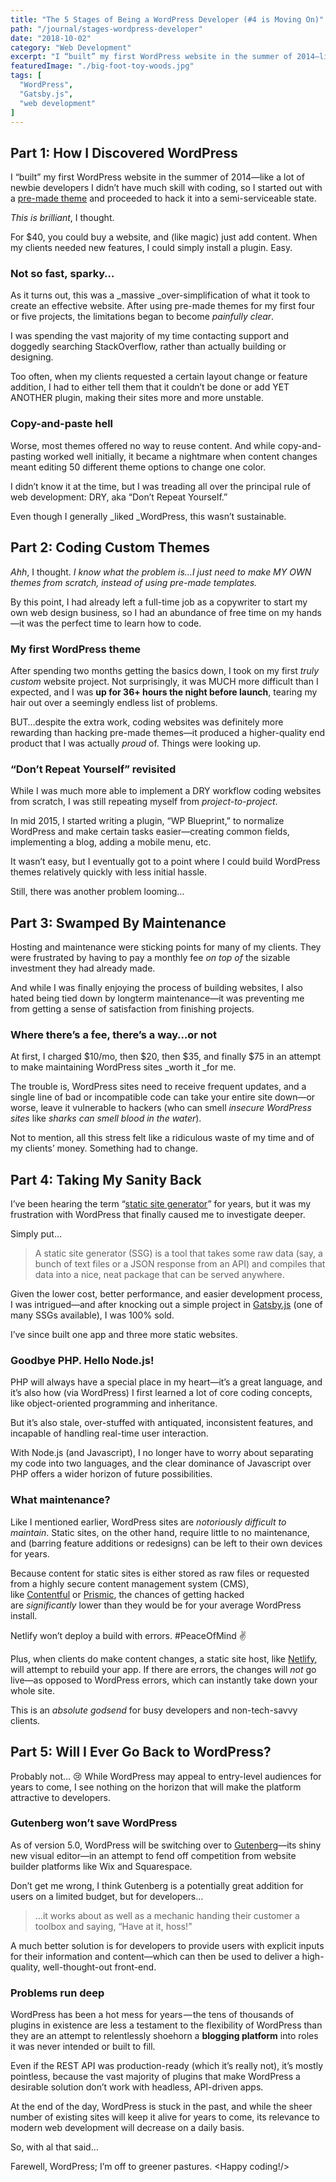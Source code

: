 ```yaml
---
title: "The 5 Stages of Being a WordPress Developer (#4 is Moving On)"
path: "/journal/stages-wordpress-developer"
date: "2018-10-02"
category: "Web Development"
excerpt: "I “built” my first WordPress website in the summer of 2014—like a lot of newbie developers I didn’t have much skill with coding."
featuredImage: "./big-foot-toy-woods.jpg"
tags: [
  "WordPress",
  "Gatsby.js",
  "web development"
]
---
```


## Part 1: How I Discovered WordPress

I “built” my first WordPress website in the summer of 2014—like a lot of newbie developers I didn’t have much skill with coding, so I started out with a [pre-made theme](https://themeforest.net/item/lemonchili-a-restaurant-wordpress-theme/4565068) and proceeded to hack it into a semi-serviceable state.

_This is brilliant_, I thought.

For $40, you could buy a website, and (like magic) just add content. When my clients needed new features, I could simply install a plugin. Easy.

### Not so fast, sparky…

As it turns out, this was a _massive _over-simplification of what it took to create an effective website. After using pre-made themes for my first four or five projects, the limitations began to become _painfully clear_.

I was spending the vast majority of my time contacting support and doggedly searching StackOverflow, rather than actually building or designing.

Too often, when my clients requested a certain layout change or feature addition, I had to either tell them that it couldn’t be done or add YET ANOTHER plugin, making their sites more and more unstable.

### Copy-and-paste hell

Worse, most themes offered no way to reuse content. And while copy-and-pasting worked well initially, it became a nightmare when content changes meant editing 50 different theme options to change one color.

I didn’t know it at the time, but I was treading all over the principal rule of web development: DRY, aka “Don’t Repeat Yourself.”

Even though I generally _liked _WordPress, this wasn’t sustainable.

## Part 2: Coding Custom Themes

_Ahh_, I thought. _I know what the problem is…I just need to make MY OWN themes from scratch, instead of using pre-made templates._

By this point, I had already left a full-time job as a copywriter to start my own web design business, so I had an abundance of free time on my hands—it was the perfect time to learn how to code.

### My first WordPress theme

After spending two months getting the basics down, I took on my first _truly custom_ website project. Not surprisingly, it was MUCH more difficult than I expected, and I was **up for 36+ hours the night before launch**, tearing my hair out over a seemingly endless list of problems.

BUT…despite the extra work, coding websites was definitely more rewarding than hacking pre-made themes—it produced a higher-quality end product that I was actually _proud_ of. Things were looking up.

### “Don’t Repeat Yourself” revisited

While I was much more able to implement a DRY workflow coding websites from scratch, I was still repeating myself from _project-to-project_.

In mid 2015, I started writing a plugin, “WP Blueprint,” to normalize WordPress and make certain tasks easier—creating common fields, implementing a blog, adding a mobile menu, etc.

It wasn’t easy, but I eventually got to a point where I could build WordPress themes relatively quickly with less initial hassle.

Still, there was another problem looming…

## Part 3: Swamped By Maintenance

Hosting and maintenance were sticking points for many of my clients. They were frustrated by having to pay a monthly fee _on top of_ the sizable investment they had already made.

And while I was finally enjoying the process of building websites, I also hated being tied down by longterm maintenance—it was preventing me from getting a sense of satisfaction from finishing projects.

### Where there’s a fee, there’s a way…or not

At first, I charged $10/mo, then $20, then $35, and finally $75 in an attempt to make maintaining WordPress sites _worth it _for me.

The trouble is, WordPress sites need to receive frequent updates, and a single line of bad or incompatible code can take your entire site down—or worse, leave it vulnerable to hackers (who can smell _insecure WordPress sites_ like _sharks can smell blood in the water_).

Not to mention, all this stress felt like a ridiculous waste of my time and of my clients’ money. Something had to change.

## Part 4: Taking My Sanity Back

I’ve been hearing the term “[static site generator](https://gist.github.com/denji/7205625)” for years, but it was my frustration with WordPress that finally caused me to investigate deeper.

Simply put…

> A static site generator (SSG) is a tool that takes some raw data (say, a bunch of text files or a JSON response from an API) and compiles that data into a nice, neat package that can be served anywhere.

Given the lower cost, better performance, and easier development process, I was intrigued—and after knocking out a simple project in [Gatsby.js](https://www.gatsbyjs.org/) (one of many SSGs available), I was 100% sold.

I’ve since built one app and three more static websites.

### Goodbye PHP. Hello Node.js!

PHP will always have a special place in my heart—it’s a great language, and it’s also how (via WordPress) I first learned a lot of core coding concepts, like object-oriented programming and inheritance.

But it’s also stale, over-stuffed with antiquated, inconsistent features, and incapable of handling real-time user interaction.

With Node.js (and Javascript), I no longer have to worry about separating my code into two languages, and the clear dominance of Javascript over PHP offers a wider horizon of future possibilities.

### What maintenance?

Like I mentioned earlier, WordPress sites are _notoriously difficult to maintain_. Static sites, on the other hand, require little to no maintenance, and (barring feature additions or redesigns) can be left to their own devices for years.

Because content for static sites is either stored as raw files or requested from a highly secure content management system (CMS), like [Contentful](https://www.contentful.com/) or [Prismic](https://prismic.io/), the chances of getting hacked are _significantly_ lower than they would be for your average WordPress install.

Netlify won’t deploy a build with errors. #PeaceOfMind ✌️

Plus, when clients do make content changes, a static site host, like [Netlify](https://www.netlify.com/), will attempt to rebuild your app. If there are errors, the changes will _not_ go live—as opposed to WordPress errors, which can instantly take down your whole site.

This is an _absolute godsend_ for busy developers and non-tech-savvy clients.

## Part 5: Will I Ever Go Back to WordPress?

Probably not… 😢 While WordPress may appeal to entry-level audiences for years to come, I see nothing on the horizon that will make the platform attractive to developers.

### Gutenberg won’t save WordPress

As of version 5.0, WordPress will be switching over to [Gutenberg](https://wordpress.org/plugins/gutenberg/)—its shiny new visual editor—in an attempt to fend off competition from website builder platforms like Wix and Squarespace.

Don’t get me wrong, I think Gutenberg is a potentially great addition for users on a limited budget, but for developers…

> …it works about as well as a mechanic handing their customer a toolbox and saying, “Have at it, hoss!”

A much better solution is for developers to provide users with explicit inputs for their information and content—which can then be used to deliver a high-quality, well-thought-out front-end.

### Problems run deep

WordPress has been a hot mess for years — the tens of thousands of plugins in existence are less a testament to the flexibility of WordPress than they are an attempt to relentlessly shoehorn a **blogging platform** into roles it was never intended or built to fill.

Even if the REST API was production-ready (which it’s really not), it’s mostly pointless, because the vast majority of plugins that make WordPress a desirable solution don’t work with headless, API-driven apps.

At the end of the day, WordPress is stuck in the past, and while the sheer number of existing sites will keep it alive for years to come, its relevance to modern web development will decrease on a daily basis.

So, with al that said…

Farewell, WordPress; I’m off to greener pastures. <Happy coding!/>